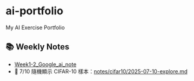 # ai-portfolio
My AI Exercise Portfolio

## 📚 Weekly Notes

- [Week1-2_Google_ai_note](./notes/week1-2_Google_ai_note/README.md)
- 📌 7/10 隨機顯示 CIFAR-10 樣本：[notes/cifar10/2025-07-10-explore.md](./notes/cifar10/2025-07-10-explore.md)